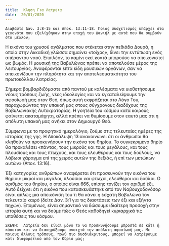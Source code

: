 ```yaml
---
title:  Κληση Για Λατρεια
date:  20/01/2020
---
```


`Διαβάστε Δαν. 3:8-15 και Αποκ. 13:11-18. Ποιος συσχετισμός υπάρχει στα γεγονότα που εξελίχθηκαν στην εποχή του Δανιήλ με αυτά που θα συμβούν στο μέλλον;`

Η εικόνα του χρυσού αγάλματος που στέκεται στην πεδιάδα Δουρά, η οποία στην Ακκαδική γλώσσα σημαίνει «τοίχος», δίνει την εντύπωση ενός απέραντου ναού. Επιπλέον, το καμίνι εκεί κοντά μπορούσε να απεικονιστεί ως βωμός. Η μουσική της Βαβυλώνας πρέπει να αποτελούσε μέρος της λειτουργίας. Αναφέρονται επτά είδη μουσικών οργάνων, σαν να απεικονίζουν την πληρότητα και την αποτελεσματικότητα του πρωτοκόλλου λατρείας.

Σήμερα βομβαρδιζόμαστε από παντού με καλέσματα να υιοθετήσουμε νέους τρόπους ζωής, νέες ιδεολογίες και να εγκαταλείψουμε την αφοσίωσή μας στον Θεό, όπως αυτή εκφράζεται στο Λόγο Του, παραχωρώντας την υπακοή μας στους σύγχρονους διαδόχους της Βαβυλωνιακής Αυτοκρατορίας. Η γοητεία του κόσμου κατά καιρούς φαίνεται ακαταμάχητη, αλλά πρέπει να θυμίσουμε στον εαυτό μας ότι η απόλυτη υπακοή μας ανήκει στον Δημιουργό Θεό.

Σύμφωνα με το προφητικό ημερολόγιο, ζούμε στις τελευταίες ημέρες της ιστορίας της γης. Η Αποκάλυψη 13:ανακοινώνει ότι οι άνθρωποι θα κληθούν να προσκυνήσουν την εικόνα του θηρίου. Το συγκεκριμένο θηρίο θα προκαλέσει «πάντας, τους μικρούς και τους μεγάλους, και τους πλουσίους και τους πτωχούς, και τους ελευθέρους και τους δούλους, να λάβωσι χάραγμα επί της χειρός αυτών της δεξιάς, ή επί των μετώπων αυτών» (Αποκ. 13:16).

Έξι κατηγορίες ανθρώπων αναφέρεται ότι προσκυνούν την εικόνα του θηρίου: μικροί και μεγάλοι, πλούσιοι και φτωχοί, ελεύθεροι και δούλοι. Ο αριθμός του θηρίου, ο οποίος είναι 666, επίσης τονίζει τον αριθμό έξι. Αυτό δείχνει ότι η εικόνα που κατασκευάστηκε από τον Ναβουχοδονόσορ είναι απλώς μια απεικόνιση του τι θα κάνει η έσχατη Βαβυλώνα τον τελευταίο καιρό (δείτε Δαν. 3:1 για τις διαστάσεις των έξι και εξήντα πηχών). Επομένως, είναι σημαντικό να δώσουμε ιδιαίτερη προσοχή στην ιστορία αυτή και να δούμε πώς ο Θεός καθοδηγεί κυριαρχικά τις υποθέσεις του κόσμου.

`ΣΚΕΨΗ:  Λατρεία δεν είναι μόνο το να προσκυνήσουμε μπροστά σε κάτι ή κάποιον και να διακηρύξουμε ανοιχτά την απόλυτη αφοσίωσή μας. Με ποιους άλλους τρόπους, πολύ πιο δυσδιάκριτους, μπορεί να λατρέψουμε κάτι διαφορετικό από τον Κύριό μας;`